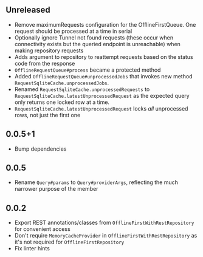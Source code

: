 ## Unreleased

* Remove maximumRequests configuration for the OfflineFirstQueue. One request should be processed at a time in serial
* Optionally ignore Tunnel not found requests (these occur when connectivity exists but the queried endpoint is unreachable) when making repository requests
* Adds argument to repository to reattempt requests based on the status code from the response
* `OfflineRequestQueue#process` became a protected method
* Added `OfflineRequestQueue#unprocessedJobs` that invokes new method `RequestSqliteCache.unprocessedJobs`.
* Renamed `RequestSqliteCache.unprocessedRequests` to `RequestSqliteCache.latestUnprocessedRequest` as the expected query only returns one locked row at a time.
* `RequestSqliteCache.latestUnprocessedRequest` locks _all_ unprocessed rows, not just the first one

## 0.0.5+1

* Bump dependencies

## 0.0.5

* Rename `Query#params` to `Query#providerArgs`, reflecting the much narrower purpose of the member

## 0.0.2

* Export REST annotations/classes from `OfflineFirstWithRestRepository` for convenient access
* Don't require `MemoryCacheProvider` in `OfflineFirstWithRestRepository` as it's not required for `OfflineFirstRepository`
* Fix linter hints
